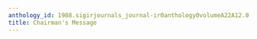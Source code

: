 ```yaml
---
anthology_id: 1988.sigirjournals_journal-ir0anthology0volumeA22A12.0
title: Chairman's Message
---
```

